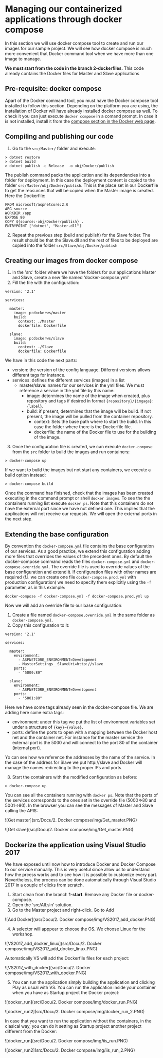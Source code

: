 # Managing our containerized applications through docker compose
In this section we will use docker compose tool to create and run our images for our sample project. We will see how docker compose is much more convenient that Docker command tool when we have more than one image to manage.

**We must start from the code in the branch 2-dockerfiles**. This code already contains the Docker files for Master and Slave applications.

## Pre-requisite: docker compose
Apart of the Docker command tool, you must have the Docker compose tool installed to follow this section. Depending on the platform you are using, the installation of Docker will have already installed docker compose as well. To check it you can just execute `docker compose` in a comand prompt. In case it is not installed, install it from the [compose section in the Docker web page](https://docs.docker.com/compose/).

## Compiling and publishing our code
1. Go to the `src/Master/` folder and execute:
```
> dotnet restore
> dotnet build
> dotnet publish -c Release  -o obj/Docker/publish 
```
The publish command packs the application and its dependencies into a folder for deployment. In this case the deployment content is copied to the folder `src/Master/obj/Docker/publish`. This is the place set in our Dockerfile to get the reosurces that will be copied when the Master image is created. Here the Dockerfile:

```
FROM microsoft/aspnetcore:2.0
ARG source
WORKDIR /app
EXPOSE 80
COPY ${source:-obj/Docker/publish} .
ENTRYPOINT ["dotnet", "Master.dll"]
``` 
2. Repeat the previous step (build and publish) for the Slave folder. The result should be that the Slave.dll and the rest of files to be deployed are copied into the folder `src/Slave/obj/Docker/publish`

## Creating our images from docker compose
1. In the 'src' folder where we have the folders for our applications Master and Slave, create a new file named 'docker-compose.yml'
2. Fill the file with the configuration:

```
version: '2.1'

services:

  master:
    image: pcdockerws/master
    build:
      context: ./Master
      dockerfile: Dockerfile

  slave:
    image: pcdockerws/slave
    build:
      context: ./Slave
      dockerfile: Dockerfile
``` 

We have in this code the next parts:
- version: the version of the config language. Different versions allows different tags for instance.
- services: defines the different services (images) in a list
  - master/slave: names for our services in the yml files. We must reference a service in the yml file by this name.
    - image: determines the name of the image when created, plus repository and tags if desired in format `{repository}/{imgage}:{label}`.
    - build: if present, determines that the image will be build. If not present, the image will be pulled from the container repository.
      - context: Sets the base path where to start the build. In this case the folder where there is the Dockerfile file.
      - dockerfile: the name of the Docker file to use for the building of the image.

3. Once the configuration file is created, we can execute `docker-compose` from the `src` folder to build the images and run containers:
```
> docker-compose up
```
If we want to build the images but not start any containers, we execute a build option instead:
```
> docker-compose build
```

Once the command has finished, check that the images has been created executing in the command prompt or shell `docker images`. To see the the containers running list execute `docker ps`. Note that this containers do not have the external port since we have not defined one. This implies that the applications will not receive our requests. We will open the external ports in the next step.

## Extending the base configuration
By convention the `docker-compose.yml` file contains the base configuration of our services. As a good practice, we extend this configuration adding more files that overrides the values of the precedent ones. By default the docker-compose command reads the files `docker-compose.yml` and `docker-compose.override.yml`. The override file is used to override values of the base configuration and extend it. If configuration files with other names are required (f.i. we can create one file `docker-compose.prod.yml` with production configuration) we need to specify them explicitly using the `-f` parameter, as in this example:

```
docker-compose -f docker-compose.yml -f docker-compose.prod.yml up
``` 

Now we will add an override file to our base configuration:
1. Create a file named `docker-compose.override.yml` in the same folder as `docker-compose.yml`.
2. Copy this configuration to it:
```
version: '2.1'

services:
      
  master:
    environment:
      - ASPNETCORE_ENVIRONMENT=Development
      - MasterSettings__SlaveUri=http://slave
    ports:
      - "5000:80"

  slave:
    environment:
      - ASPNETCORE_ENVIRONMENT=Development
    ports:
      - "5001:80"
```

Here we have some tags already seen in the docker-compose file. We are adding here some extra tags:
- environment: under this tag we put the list of environment variables set under a structure of `{key}={value}`. 
- ports:  define the ports to open with a mapping between the Docker host net and the container net. For instance for the master service the external port is the 5000 and will connect to the port 80 of the container (internal port).

Yo can see how we reference the addresses by the name of the service. In the case of the address for Slave we put http://slave and Docker will manage the names redirecting to the proper IPs and ports.

3. Start the containers with the modified configuration as before:
```
> docker-compose up
```
You can see all the containers running with `docker ps`. Note that the ports of the services corresponds to the ones set in the override file (5000=>80 and 5001=>80). In the browser you can see the messages of Master and Slave calling the APIS:

![Get master](src/Docu/2. Docker compose/img/Get_master.PNG)

![Get slave](src/Docu/2. Docker compose/img/Get_master.PNG)


## Dockerize the application using Visual Studio 2017
We have exposed until now how to introduce Docker and Docker Compose to our service manually. This is very useful since allow us to understand how the prcess works and to see how it is possible to customize every part. Nevertheless, the process can be done automatically through Visual Studio 2017 in a couple of clicks from scratch.
1. Start clean from the branch **1-start**. Remove any Docker file or docker-compose.
2. Open the 'src/All.sln' solution.
3. Go to the Master project and right-click. Go to Add

![Add Docker](src/Docu/2. Docker compose/img/VS2017_add_docker.PNG)

4. A selector will apppear to choose the OS. We choose Linux for the workshop.

![VS2017_add_docker_linux](src/Docu/2. Docker compose/img/VS2017_add_docker_linux.PNG)

Automatically VS will add the Dockerfile files for each project:

![VS2017_with_docker](src/Docu/2. Docker compose/img/VS2017_with_docker.PNG)

5. You can run the application simply building the application and clicking Play as usual with VS. You can run the application inside your container when you have as Startup project the Docker project:

![docker_run](src/Docu/2. Docker compose/img/docker_run.PNG) 

![docker_run2](src/Docu/2. Docker compose/img/docker_run_2.PNG)

In case that you want to run the application without the containers, in the clasical way, you can do it setting as Startup project another project different from the Docker:

![docker_run](src/Docu/2. Docker compose/img/iis_run.PNG) 

![docker_run2](src/Docu/2. Docker compose/img/iis_run_2.PNG)

